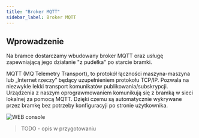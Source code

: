 ```yaml
---
title: "Broker MQTT"
sidebar_label: Broker MQTT
---
```


## Wprowadzenie


Na bramce dostarczamy wbudowany broker MQTT oraz usługę zapewniającą jego działanie "z pudełka" po starcie bramki.

MQTT (MQ Telemetry Transport), to protokół łączności maszyna-maszyna lub „Internet rzeczy” będący uzupełnieniem protokołu TCP/IP. Pozwala na niezwykle lekki transport komunikatów publikowania/subskrypcji.
Urządzenia z naszym oprograwmowaniem komunikują się z bramką w sieci lokalnej za pomocą MQTT. Dzięki czemu są automatycznie wykrywane przez bramkę bez potrzeby konfiguracyji po stronie użytkownika. 


![WEB console](/img/en/bramka/mqtt_broker.png)

> TODO - opis w przygotowaniu